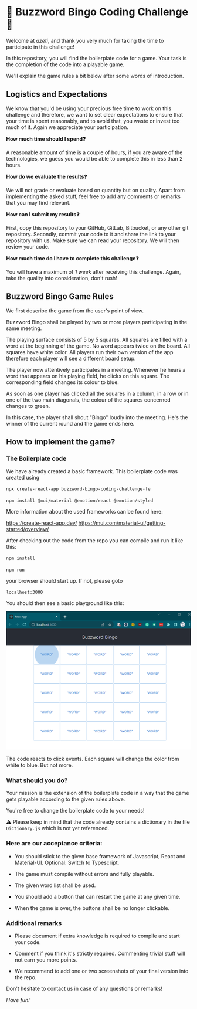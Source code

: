 # 🎲 Buzzword Bingo Coding Challenge 🎲

Welcome at _azeti_, and thank you very much for taking the time to participate in this
challenge!

In this repository, you will find the boilerplate code for a game. Your task is the completion of the code into a
playable game.

We'll explain the game rules a bit below after some words of introduction.

## Logistics and Expectations

We know that you'd be using your precious free time to work on this challenge
and therefore, we want to set clear expectations to ensure that your time is
spent reasonably, and to avoid that, you waste or invest too much of it.
Again we appreciate your participation.

__How much time should I spend❓__

A reasonable amount of time is a couple of hours, if you are aware of the
technologies, we guess you would be able to complete this in less than
2 hours.

__How do we evaluate the results❓__

We will not grade or evaluate based on quantity but on quality. Apart from
implementing the asked stuff, feel free to add any comments or remarks that
you may find relevant.

__How can I submit my results❓__

First, copy this repository to your GitHub, GitLab, Bitbucket, or any other
git repository. Secondly, commit your code to it and share the link to your
repository with us. Make sure we can read your repository. We will then review your code.

__How much time do I have to complete this challenge❓__

You will have a maximum of _1 week_ after receiving this challenge.
Again, take the quality into consideration, don't rush!

## Buzzword Bingo Game Rules

We first describe the game from the user's point of view.

Buzzword Bingo shall be played by two or more players participating in the same meeting.

The playing surface consists of 5 by 5 squares. All squares are filled with a word at the beginning of the game. No word appears twice on the board. All squares have white color. All players run their own version of the app therefore each player will see a different board setup.

The player now attentively participates in a meeting. Whenever he hears a word that appears on his playing field, he clicks on this square. The corresponding field changes its colour to blue.

As soon as one player has clicked all the squares in a column, in a row or in one of the two main diagonals, the colour of the squares concerned changes to green.

In this case, the player shall shout "Bingo" loudly into the meeting. He's the winner of the current round and the game ends here.

## How to implement the game?

### The Boilerplate code

We have already created a basic framework. This boilerplate code was created using

    npx create-react-app buzzword-bingo-coding-challenge-fe

    npm install @mui/material @emotion/react @emotion/styled

More information about the used frameworks can be found here:

https://create-react-app.dev/
https://mui.com/material-ui/getting-started/overview/

After checking out the code from the repo you can compile and run it like this:

    npm install

    npm run

your browser should start up. If not, please goto

    localhost:3000

You should then see a basic playground like this:

![](docs/boilerplate.png)

The code reacts to click events. Each square will change the color from
white to blue. But not more.

### What should you do?

Your mission is the extension of the boilerplate code in a way that the game gets
playable according to the given rules above.

You're free to change the boilerplate code to your needs!

⚠️ Please keep in mind that the code already contains a dictionary in the file `Dictionary.js` which is not yet referenced.

### Here are our acceptance criteria:

* You should stick to the given base framework of Javascript, React and Material-UI. Optional: Switch to Typescript.

* The game must compile without errors and fully playable.

* The given word list shall be used.

* You should add a button that can restart the game at any given time.

* When the game is over, the buttons shall be no longer clickable.

### Additional remarks

* Please document if extra knowledge is required to compile and start your code.

* Comment if you think it's strictly required. Commenting trivial stuff will not earn you more points.

* We recommend to add one or two screenshots of your final version into the repo. 

Don't hesitate to contact us in case of any questions or remarks!

_Have fun!_
